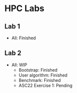 # HPC Labs

## Lab 1

- All: Finished

## Lab 2

- All: WIP
    - Bootstrap: Finished
    - User algorithm: Finished
    - Benchmark: Finished
    - ASC22 Exercise 1: Pending
